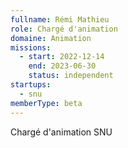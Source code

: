 ```yaml
---
fullname: Rémi Mathieu
role: Chargé d'animation
domaine: Animation
missions:
  - start: 2022-12-14
    end: 2023-06-30
    status: independent
startups:
  - snu
memberType: beta
---
```


Chargé d'animation SNU
